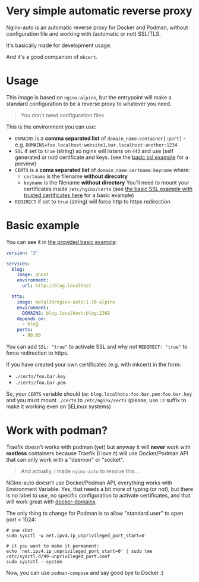 # Very simple automatic reverse proxy

Nginx-auto is an automatic reverse proxy for Docker and Podman, without configuration file and working with (automatic or not) SSL/TLS.

It's basically made for development usage.

And it's a good companion of `mkcert`.

# Usage

This image is based on `nginx:alpine`, but the entrypoint will make a standard configuration to be a reverse proxy to whatever you need. 

> You don't need configuration files.

This is the environment you can use:

- `DOMAINS` is a **comma separated list** of `domain_name:container[:port]` - e.g.
`DOMAINS=foo.localhost:website1,bar.localhost:another:1234`
- `SSL` if set to `true` (string) so nginx will listens on `443` and use (self generated or not) certificate and keys. (see the [basic ssl example](https://github.com/metal3d/nginx-auto/tree/main/examples/basic-ssl) for a preview)
- `CERTS` is a **coma separated list** of `domain_name:certname:keyname` where:
    - `certname` is the filename **without direcotry**
    - `keyname` is the filename **without directory**
    You'll need to mount your certificates inside `/etc/nginx/certs` (see [the basic SSL example with trusted certificates here](https://github.com/metal3d/nginx-auto/tree/main/examples/basic-ssl-trust) for a basic example)
- `REDIRECT` if set to `true` (string) will force http to https redirection


# Basic example

You can see it in [the provided basic example](https://github.com/metal3d/nginx-auto/tree/main/examples/basic):

```yaml
version: "3"

services:
  blog:
    image: ghost
    environment:
      url: http://blog.localhost

  http:
    image: metal3d/nginx-auto:1.16-alpine
    environment:
      DOMAINS: blog.localhost:blog:2368
    depends_on:
      - blog
    ports:
      - 80:80

```

You can add `SSL: "true"` to activate SSL and why not `REDIRECT: "true"` to force redirection to https.

If you have created your own certificates (e.g. with mkcert) in the form:

- `./certs/foo.bar.key`
- `./certs/foo.bar.pem`

So, your `CERTS` variable should be: `blog.localhots:foo.bar.pem:foo.bar.key` and you must mount `./certs` to `/etc/nginx/certs` (please, use `:z` suffix to make it working even on SELinux systems)

# Work with podman?

Traefik doesn't works with podman (yet) but anyway it will **never** work with **rootless** containers because Traefik (I love it) will use Docker/Podman API that can only work with a "daemon" or "socket". 

> And actually, I made `nginx-auto` to resolve this...

NGinx-auto doesn't use Docker/Podman API, everything works with Environment Variable. Yes, that needs a bit more of typing (or not), but there is no label to use, no specific configuration to activate certificates, and that will work great with [docker-domains](https://github.com/metal3d/docker-domains)

The only thing to change for Podman is to allow "standard user" to open port < 1024:

```
# one shot
sudo sysctl -w net.ipv4.ip_unprivileged_port_start=0

# it you want to make it permanent:
echo 'net.ipv4.ip_unprivileged_port_start=0' | sudo tee /etc/sysctl.d/99-unprivileged_port.conf
sudo systctl --system
```

Now, you can use `podman-compose` and say good bye to Docker :)
